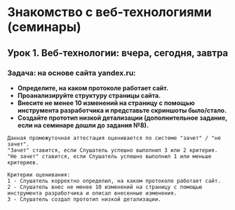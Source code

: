 # Знакомство с веб-технологиями (семинары)

## Урок 1. Веб-технологии: вчера, сегодня, завтра

### **Задача: на основе сайта yandex.ru:**
- **Определите, на каком протоколе работает сайт.**
- **Проанализируйте структуру страницы сайта.**
- **Внесите не менее 10 изменений на страницу с помощью инструмента разработчика и представьте скриншоты было/стало.**
- **Создайте прототип низкой детализации (дополнительное задание, если на семинаре дошли до задания №8).**
```
Данная промежуточная аттестация оценивается по системе "зачет" / "не зачет".
"Зачет" ставится, если Слушатель успешно выполнил 3 или 2 критерия.
"Не зачет" ставится, если Слушатель успешно выполнил 1 или меньше критериев.

Критерии оценивания:
1 - Слушатель корректно определил, на каком протоколе работает сайт.
2 - Слушатель внес не менее 10 изменений на страницу с помощью инструмента разработчика и описал внесенные изменения.
3 - Слушатель создал прототип низкой детализации.
```
